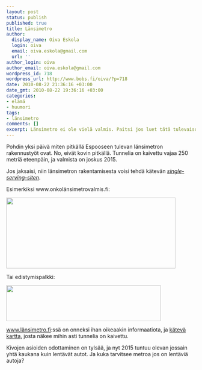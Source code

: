```yaml
---
layout: post
status: publish
published: true
title: Länsimetro
author:
  display_name: Oiva Eskola
  login: oiva
  email: oiva.eskola@gmail.com
  url: ''
author_login: oiva
author_email: oiva.eskola@gmail.com
wordpress_id: 718
wordpress_url: http://www.bobs.fi/oiva/?p=718
date: 2010-08-22 21:36:16 +03:00
date_gmt: 2010-08-22 19:36:16 +03:00
categories:
- elämä
- huumori
tags:
- länsimetro
comments: []
excerpt: Länsimetro ei ole vielä valmis. Paitsi jos luet tätä tulevaisuudessa.
---
```

<p>Pohdin yksi päivä miten pitkällä Espooseen tulevan länsimetron rakennustyöt ovat.  No, eivät kovin pitkällä. Tunnelia on kaivettu vajaa 250 metriä  eteenpäin, ja valmista on joskus 2015.</p>
<p>Jos jaksaisi, niin länsimetron rakentamisesta voisi tehdä kätevän <em><a href="http://knowyourmeme.com/memes/single-serving-sites" target="_blank">single-serving-siten</a></em>.</p>
<p>Esimerkiksi www.onkolänsimetrovalmis.fi:</p>
<p><img class="alignnone size-full wp-image-719" title="onko_lansimetro_valmis" src="{{ site.baseurl }}/images/2010/09/onko_lansimetro_valmis.png" alt="" width="450" height="188" /></p>
<p>Tai edistymispalkki:</p>
<p><a href="{{ site.baseurl }}/images/2010/09/edistymispalkki.png"><img class="alignnone size-full wp-image-720" title="edistymispalkki" src="{{ site.baseurl }}/images/2010/09/edistymispalkki.png" alt="" width="411" height="95" /></a></p>
<p><a href="http://www.l%c3%a4nsimetro.fi/" target="_blank">www.länsimetro.fi</a>:ssä on onneksi ihan oikeaakin informaatiota, ja <a href="http://seuranta.lansimetro.fi/" target="_blank">kätevä kartta</a>, josta näkee mihin asti tunnelia on kaivettu.</p>
<p>Kivojen asioiden odottaminen on tylsää, ja nyt 2015 tuntuu olevan  jossain yhtä kaukana kuin lentävät autot. Ja kuka tarvitsee metroa jos  on lentäviä autoja?</p>
